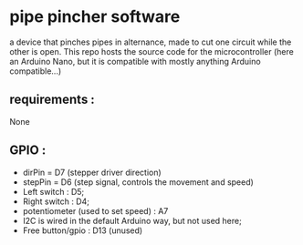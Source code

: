 # pipe pincher software
a device that pinches pipes in alternance, made to cut one circuit while the other is open.
This repo hosts the source code for the microcontroller (here an Arduino Nano, but it is compatible
with mostly anything Arduino compatible...)

## requirements : 
None

## GPIO : 
* dirPin = D7 (stepper driver direction)
* stepPin = D6 (step signal, controls the movement and speed)
* Left switch : D5;
* Right switch : D4;
* potentiometer (used to set speed) : A7
* I2C is wired in the default Arduino way, but not used here;
* Free button/gpio : D13 (unused)
